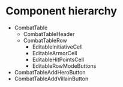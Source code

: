 # Component hierarchy

- CombatTable
  - CombatTableHeader
  - CombatTableRow
    - EditableInitiativeCell
    - EditableArmorCell
    - EditableHitPointsCell
    - EditableRowModeButtons
- CombatTableAddHeroButton
- CombatTableAddVillainButton

<!-- TODO add Dice Roller if used -->